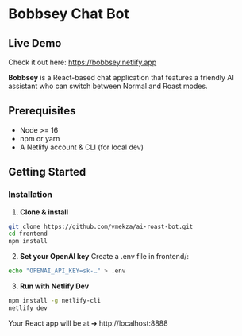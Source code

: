 # Bobbsey Chat Bot

## Live Demo

Check it out here: https://bobbsey.netlify.app

**Bobbsey** is a React-based chat application that features a friendly AI assistant who can switch between Normal and Roast modes.

## Prerequisites

- Node >= 16
- npm or yarn
- A Netlify account & CLI (for local dev)

## Getting Started

### Installation

1. **Clone & install**

```bash
git clone https://github.com/vmekza/ai-roast-bot.git
cd frontend
npm install
```

2. **Set your OpenAI key**
   Create a .env file in frontend/:

```bash
echo "OPENAI_API_KEY=sk-…" > .env
```

3. **Run with Netlify Dev**

```bash
npm install -g netlify-cli
netlify dev
```

Your React app will be at ➔ http://localhost:8888
